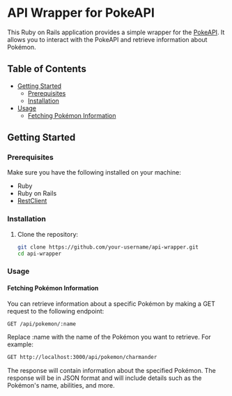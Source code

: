# API Wrapper for PokeAPI

This Ruby on Rails application provides a simple wrapper for the [PokeAPI](https://pokeapi.co/). It allows you to interact with the PokeAPI and retrieve information about Pokémon.

## Table of Contents
- [Getting Started](#getting-started)
  - [Prerequisites](#prerequisites)
  - [Installation](#installation)
- [Usage](#usage)
  - [Fetching Pokémon Information](#fetching-pokémon-information)
  
## Getting Started

### Prerequisites

Make sure you have the following installed on your machine:

- Ruby
- Ruby on Rails
- [RestClient](https://rubygems.org/gems/rest-client)

### Installation

1. Clone the repository:

   ```bash
   git clone https://github.com/your-username/api-wrapper.git
   cd api-wrapper

### Usage

#### Fetching Pokémon Information

You can retrieve information about a specific Pokémon by making a GET request to the following endpoint:

```bash
GET /api/pokemon/:name
```

 Replace :name with the name of the Pokémon you want to retrieve. For example:

```bash
GET http://localhost:3000/api/pokemon/charmander
```

The response will contain information about the specified Pokémon.
The response will be in JSON format and will include details such as the Pokémon's name, abilities, and more.
